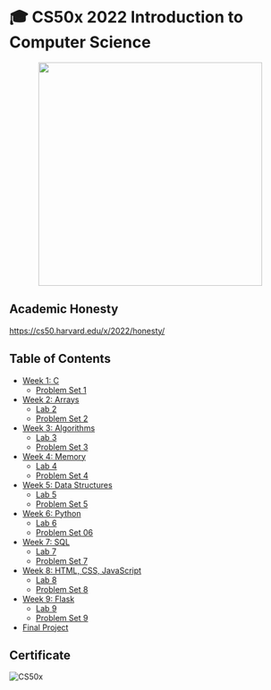 # 🎓 CS50x 2022 Introduction to Computer Science

<p align="center">
	<img src="https://user-images.githubusercontent.com/93353925/215539945-c015226e-f153-41ca-97c8-80a69fac3267.jpg" width="400" />
</p>

## Academic Honesty
https://cs50.harvard.edu/x/2022/honesty/
## Table of Contents
- [Week 1: C](week1/)
  - [Problem Set 1](week1/pset1)
- [Week 2: Arrays](week2/)
  - [Lab 2](week2/lab2)
  - [Problem Set 2](week2/pset2)
- [Week 3: Algorithms](week3/)
  - [Lab 3](week3/lab3)
  - [Problem Set 3](week3/pset3)
- [Week 4: Memory](week4/)
  - [Lab 4](week4/lab4)
  - [Problem Set 4](week4/pset4)
- [Week 5: Data Structures](week5)
  - [Lab 5](week5/pset5)
  - [Problem Set 5](week5/pset5)
- [Week 6: Python](week6/)
  - [Lab 6](week6/lab6)
  - [Problem Set 06](week6/pset6)
- [Week 7: SQL](week7/)
  - [Lab 7](week7/lab7)
  - [Problem Set 7](week7/pset7)
- [Week 8: HTML, CSS, JavaScript](week8)
  - [Lab 8](week8/lab8)
  - [Problem Set 8](week8/pset8)
- [Week 9: Flask](week9/)
  - [Lab 9](week9/lab9)
  - [Problem Set 9](week9/pset9)
- [Final Project](https://github.com/e-vakker/magic-8)
## Certificate
![CS50x](https://github.com/e-vakker/CS50x-2022-solutions/assets/93353925/da8aff25-632e-4991-b3f0-5da762703b99)
